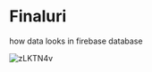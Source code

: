 # Finaluri
how data looks in firebase database

![zLKTN4v](https://github.com/irakli-ka/Kotlin-Tic-Tac-Toe-Android-apps-Final-project-/assets/120512148/fbacdf14-31a4-4e6e-955c-8f98b36e04fb)
